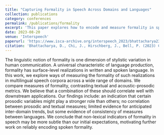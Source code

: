 ```yaml
---
title: "Capturing Formality in Speech Across Domains and Languages"
collection: publications
category: conferences
permalink: /publications/formality
excerpt: 'This paper explores how to encode and measure formality in speech.'
date: 2023-08-20
venue: 'Interspeech'
paperurl: 'https://www.isca-archive.org/interspeech_2023/bhattacharya23_interspeech.pdf'
citation: 'Bhattacharya, D., Chi, J., Hirschberg, J., Bell, P. (2023) Capturing Formality in Speech Across Domains and Languages. Proc. Interspeech 2023, 1030-1034, doi: 10.21437/Interspeech.2023-1852'
---
```


The linguistic notion of formality is one dimension of stylistic variation in human communication. A universal characteristic of language production, formality has surface-level realizations in written and spoken language. In this work, we explore ways of measuring the formality of such realizations in multilingual speech corpora across a wide range of domains. We compare measures of formality, contrasting textual and acoustic-prosodic metrics. We believe that a combination of these should correlate well with downstream applications. Our findings include: an indication that certain prosodic variables might play a stronger role than others; no correlation between prosodic and textual measures; limited evidence for anticipated inter-domain trends, but some evidence of consistency of measures between languages. We conclude that non-lexical indicators of formality in speech may be more subtle than our initial expectations, motivating further work on reliably encoding spoken formality.
